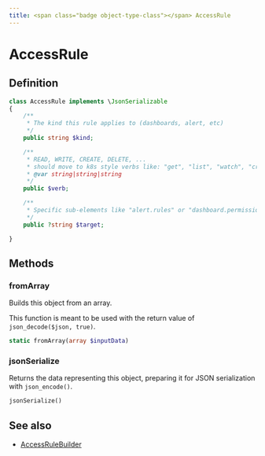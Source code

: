```yaml
---
title: <span class="badge object-type-class"></span> AccessRule
---
```

# <span class="badge object-type-class"></span> AccessRule

## Definition

```php
class AccessRule implements \JsonSerializable
{
    /**
     * The kind this rule applies to (dashboards, alert, etc)
     */
    public string $kind;

    /**
     * READ, WRITE, CREATE, DELETE, ...
     * should move to k8s style verbs like: "get", "list", "watch", "create", "update", "patch", "delete"
     * @var string|string|string
     */
    public $verb;

    /**
     * Specific sub-elements like "alert.rules" or "dashboard.permissions"????
     */
    public ?string $target;

}
```
## Methods

### <span class="badge object-method"></span> fromArray

Builds this object from an array.

This function is meant to be used with the return value of `json_decode($json, true)`.

```php
static fromArray(array $inputData)
```

### <span class="badge object-method"></span> jsonSerialize

Returns the data representing this object, preparing it for JSON serialization with `json_encode()`.

```php
jsonSerialize()
```

## See also

 * <span class="badge builder"></span> [AccessRuleBuilder](./builder-AccessRuleBuilder.md)
